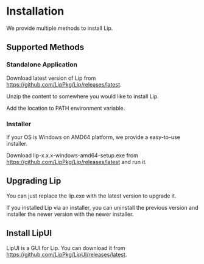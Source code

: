 # Installation

We provide multiple methods to install Lip.
## Supported Methods

### Standalone Application

Download latest version of Lip from <https://github.com/LipPkg/Lip/releases/latest>.

Unzip the content to somewhere you would like to install Lip.

Add the location to PATH environment variable.

### Installer

If your OS is Windows on AMD64 platform, we provide a easy-to-use installer.

Download lip-x.x.x-windows-amd64-setup.exe from <https://github.com/LipPkg/Lip/releases/latest> and run it.

## Upgrading Lip

You can just replace the lip.exe with the latest version to upgrade it.

If you installed Lip via an installer, you can uninstall the previous version and installer the newer version with the newer installer.

## Install LipUI

LipUI is a GUI for Lip. You can download it from <https://github.com/LipPkg/LipUI/releases/latest>.
